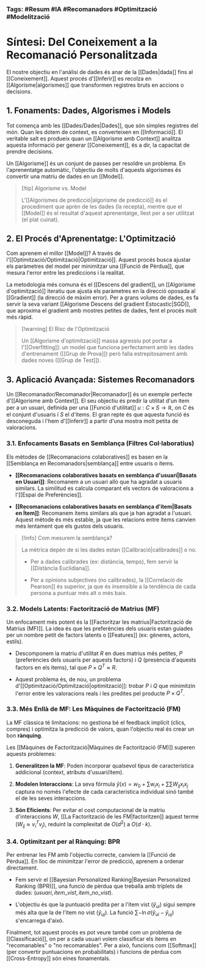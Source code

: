 ### Tags: #Resum #IA #Recomanadors #Optimització #Modelització

# Síntesi: Del Coneixement a la Recomanació Personalitzada

El nostre objectiu en l'anàlisi de dades és anar de la [[Dades|dada]] fins al [[Coneixement]]. Aquest procés d'[[Inferir]] es recolza en [[Algorisme|algorismes]] que transformen registres bruts en accions o decisions.

## 1. Fonaments: Dades, Algorismes i Models

Tot comença amb les [[Dades/Dades|Dades]], que són simples registres del món. Quan les dotem de context, es converteixen en [[Informació]]. El veritable salt es produeix quan un [[Algorisme amb Context]] analitza aquesta informació per generar [[Coneixement]], és a dir, la capacitat de prendre decisions.

Un [[Algorisme]] és un conjunt de passes per resoldre un problema. En l'aprenentatge automàtic, l'objectiu de molts d'aquests algorismes és convertir una matriu de dades en un [[Model]].

> [!tip] Algorisme vs. Model
> 
> L'[[Algorismes de predicció|algorisme de predicció]] és el procediment que aprèn de les dades (la recepta), mentre que el [[Model]] és el resultat d'aquest aprenentatge, llest per a ser utilitzat (el plat cuinat).

## 2. El Procés d'Aprenentatge: L'Optimització

Com aprenem el millor [[Model]]? A través de l'[[Optimització/Optimització|Optimització]]. Aquest procés busca ajustar els paràmetres del model per minimitzar una [[Funció de Pèrdua]], que mesura l'error entre les prediccions i la realitat.

La metodologia més comuna és el [[Descens del gradient]], un [[Algorisme d'optimització]] iteratiu que ajusta els paràmetres en la direcció oposada al [[Gradient]] (la direcció de màxim error). Per a grans volums de dades, es fa servir la seva variant [[Algorisme Descens del gradient Estocastic|SGD]], que aproxima el gradient amb mostres petites de dades, fent el procés molt més ràpid.

> [!warning] El Risc de l'Optimització
> 
> Un [[Algorisme d'optimització]] massa agressiu pot portar a l'[[Overfitting]]: un model que funciona perfectament amb les dades d'entrenament ([[Grup de Prova]]) però falla estrepitosament amb dades noves ([[Grup de Test]]).

## 3. Aplicació Avançada: Sistemes Recomanadors

Un [[Recomanador/Recomanador|Recomanador]] és un exemple perfecte d'[[Algorisme amb Context]]. El seu objectiu és predir la utilitat d'un ítem per a un usuari, definida per una [[Funció d'utilitat]] $u: C \times S \to \mathbb{R}$, on $C$ és el conjunt d'usuaris i $S$ el d'ítems. El gran repte és que aquesta funció és desconeguda i l'hem d'[[Inferir]] a partir d'una mostra molt petita de valoracions.

### 3.1. Enfocaments Basats en Semblança (Filtres Col·laboratius)

Els mètodes de [[Recomanacions colaboratives]] es basen en la [[Semblança en Recomanadors|semblança]] entre usuaris o ítems.

- **[[Recomanacions colaboratives basats en semblança d'usuari|Basats en Usuari]]**: Recomanem a un usuari allò que ha agradat a usuaris similars. La similitud es calcula comparant els vectors de valoracions a l'[[Espai de Preferències]].
    
- **[[Recomanacions colaboratives basats en semblança d'ítem|Basats en Ítem]]**: Recomanem ítems similars als que ja han agradat a l'usuari. Aquest mètode és més estable, ja que les relacions entre ítems canvien més lentament que els gustos dels usuaris.
    

> [!info] Com mesurem la semblança?
> 
> La mètrica depèn de si les dades estan [[Calibració|calibrades]] o no.
> 
> - Per a dades calibrades (ex: distància, temps), fem servir la [[Distància Euclidiana]].
>     
> - Per a opinions subjectives (no calibrades), la [[Correlació de Pearson]] és superior, ja que és insensible a la tendència de cada persona a puntuar més alt o més baix.
>     

### 3.2. Models Latents: Factorització de Matrius (MF)

Un enfocament més potent és la [[Factoritzar les matrius|Factorització de Matrius (MF)]]. La idea és que les preferències dels usuaris estan guiades per un nombre petit de factors latents o [[Features]] (ex: gèneres, actors, estils).

- Descomponem la matriu d'utilitat $R$ en dues matrius més petites, $P$ (preferències dels usuaris per aquests factors) i $Q$ (presència d'aquests factors en els ítems), tal que $P \times Q^T \approx R$.
    
- Aquest problema és, de nou, un problema d'[[Optimització/Optimització|optimització]]: trobar $P$ i $Q$ que minimitzin l'error entre les valoracions reals i les predites pel producte $P \times Q^T$.
    

### 3.3. Més Enllà de MF: Les Màquines de Factorització (FM)

La MF clàssica té limitacions: no gestiona bé el feedback implícit (clics, compres) i optimitza la predicció de valors, quan l'objectiu real és crear un bon **rànquing**.

Les [[Màquines de Factorització|Màquines de Factorització (FM)]] superen aquests problemes:

1. **Generalitzen la MF**: Poden incorporar qualsevol tipus de característica addicional (context, atributs d'usuari/ítem).
    
2. **Modelen Interaccions**: La seva fórmula $ŷ(x) = w_0 + \sum w_i x_i + \sum \sum W_{ij} x_i x_j$ captura no només l'efecte de cada característica individual sinó també el de les seves interaccions.
    
3. **Són Eficients**: Per evitar el cost computacional de la matriu d'interaccions $W$, [[La Factorització de les FM|factoritzen]] aquest terme ($W_{ij} \approx v_i^T v_j$), reduint la complexitat de $O(d^2)$ a $O(d \cdot k)$.
    

### 3.4. Optimitzant per al Rànquing: BPR

Per entrenar les FM amb l'objectiu correcte, canviem la [[Funció de Pèrdua]]. En lloc de minimitzar l'error de predicció, aprenem a ordenar directament.

- Fem servir el [[Bayesian Personalized Ranking|Bayesian Personalized Ranking (BPR)]], una funció de pèrdua que treballa amb triplets de dades: $(usuari, ítem\_vist, ítem\_no\_vist)$.
    
- L'objectiu és que la puntuació predita per a l'ítem vist ($\hat{y}_{ui}$) sigui sempre més alta que la de l'ítem no vist ($\hat{y}_{uj}$). La funció $\sum - \ln \sigma(\hat{y}_{ui} - \hat{y}_{uj})$ s'encarrega d'això.
    

Finalment, tot aquest procés es pot veure també com un problema de [[Classificació]], on per a cada usuari volem classificar els ítems en "recomanables" o "no recomanables". Per a això, funcions com [[Softmax]] (per convertir puntuacions en probabilitats) i funcions de pèrdua com [[Cross-Entropy]] són eines fonamentals.